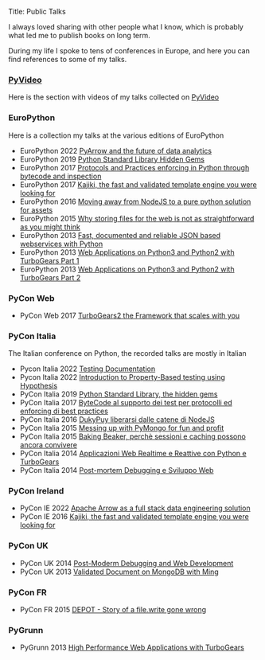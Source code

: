Title: Public Talks

I always loved sharing with other people what I know,
which is probably what led me to publish books on long term.

During my life I spoke to tens of conferences in Europe,
and here you can find references to some of my talks.

### [PyVideo](https://pyvideo.org/speaker/alessandro-molina.html)

Here is the section with videos of my talks collected on [PyVideo](https://pyvideo.org/speaker/alessandro-molina.html)

### EuroPython

Here is a collection my talks at the various editions of EuroPython

* EuroPython 2022 [PyArrow and the future of data analytics](https://youtu.be/6aWX9bZizu4)
* EuroPython 2019 [Python Standard Library Hidden Gems](https://www.youtube.com/watch?v=fhn0p8uS788)
* EuroPython 2017 [Protocols and Practices enforcing in Python through bytecode and inspection](https://www.youtube.com/watch?v=MguKwkrp0tw)
* EuroPython 2017 [Kajiki, the fast and validated template engine you were looking for](https://www.youtube.com/watch?v=aHt5-WCaJyA)
* EuroPython 2016 [Moving away from NodeJS to a pure python solution for assets](https://www.youtube.com/watch?v=5RJRHBBX6LU)
* EuroPython 2015 [Why storing files for the web is not as straightforward as you might think](https://www.youtube.com/watch?v=PckwHNNe8pw)
* EuroPython 2013 [Fast, documented and reliable JSON based webservices with Python](https://www.youtube.com/watch?v=OZJzRYxxpMs)
* EuroPython 2013 [Web Applications on Python3 and Python2 with TurboGears Part 1](https://www.youtube.com/watch?v=NqxpRjqvTIA)
* EuroPython 2013 [Web Applications on Python3 and Python2 with TurboGears Part 2](https://www.youtube.com/watch?v=czWNvlBPInc)

### PyCon Web

* PyCon Web 2017 [TurboGears2 the Framework that scales with you](https://www.youtube.com/watch?v=-QqQVBzU4lM)

### PyCon Italia

The Italian conference on Python, the recorded talks are mostly in Italian

* Pycon Italia 2022 [Testing Documentation](https://www.youtube.com/watch?v=mzTLccpsw30)
* Pycon Italia 2022 [Introduction to Property-Based testing using Hypothesis](https://www.youtube.com/watch?v=WBMfwr9Tu24)
* PyCon Italia 2019 [Python Standard Library, the hidden gems](https://www.youtube.com/watch?v=jwDCzC1SNHk)
* PyCon Italia 2017 [ByteCode al supporto dei test per protocolli ed enforcing di best practices](https://www.youtube.com/watch?v=_je9eN32F-4)
* PyCon Italia 2016 [DukyPuy liberarsi dalle catene di NodeJS](https://www.youtube.com/watch?v=mjjQXd6lZDE)
* PyCon Italia 2015 [Messing up with PyMongo for fun and profit](https://www.youtube.com/watch?v=CQfPq6wXyJI)
* PyCon Italia 2015 [Baking Beaker, perchè sessioni e caching possono ancora convivere](https://www.youtube.com/watch?v=xi2y-4Uxwek)
* PyCon Italia 2014 [Applicazioni Web Realtime e Reattive con Python e TurboGears](https://www.youtube.com/watch?v=BAYZZBY3JYo)
* PyCon Italia 2014 [Post-mortem Debugging e Sviluppo Web](https://www.youtube.com/watch?v=kLPz4XwPbLQ)

### PyCon Ireland

* PyCon IE 2022 [Apache Arrow as a full stack data engineering solution]()
* PyCon IE 2016 [Kajiki, the fast and validated template engine you were looking for](https://www.slideshare.net/__amol__/pyconie-2016-kajiki-the-fast-and-validated-template-engine-your-were-looking-for)

### PyCon UK

* PyCon UK 2014 [Post-Moderm Debugging and Web Development](https://www.slideshare.net/__amol__/py-conuk-2014-postmortem-debugging-and-web-development)
* PyCon UK 2013 [Validated Document on MongoDB with Ming](https://www.slideshare.net/__amol__/py-conuk-2013-validated-documents-on-mongodb-with-ming)

### PyCon FR

* PyCon FR 2015 [DEPOT - Story of a file.write gone wrong](https://www.slideshare.net/__amol__/pyconfr-2014-depot-story-of-a-filewrite-gone-wrong)

### PyGrunn 

* PyGrunn 2013 [High Performance Web Applications with TurboGears](https://www.slideshare.net/__amol__/py-grunn-2013-high-performance-web-applications-with-turbogears)